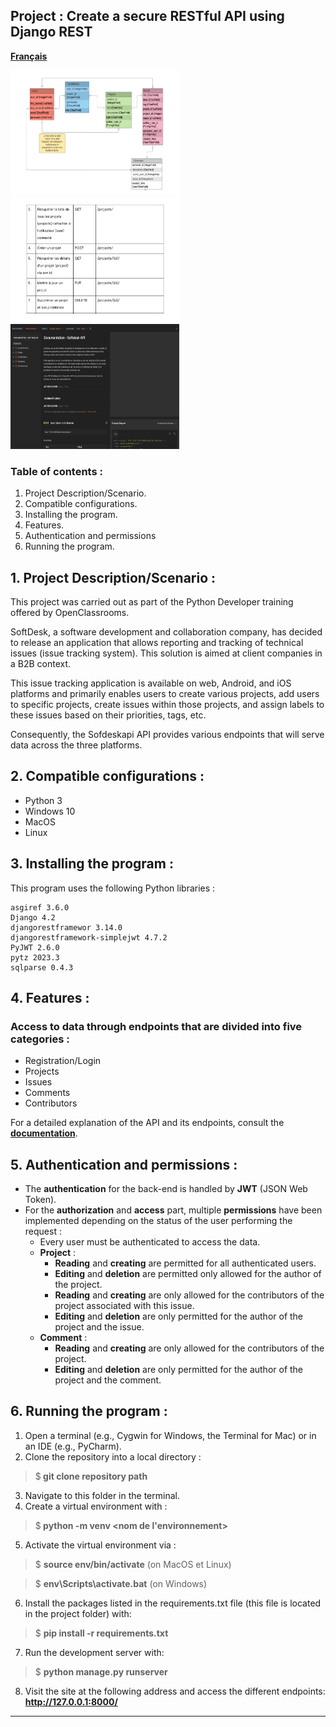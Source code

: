 ## Project : Create a secure RESTful API using Django REST

[**Français**](README-fr.md)
<p>
  <img src="pictures/softdeskapi-db-diagram.png" width="270" height="200" />
  <img src="pictures/softdeskapi-endpoints.png" width="270" height="200" />
  <img src="pictures/softdeskapi-postman-doc.png" width="270" height="200" />
</p>


### Table of contents :
1. Project Description/Scenario.
2. Compatible configurations.
3. Installing the program.
4. Features.
5. Authentication and permissions
6. Running the program.

## 1. Project Description/Scenario :

This project was carried out as part of the Python Developer training offered by OpenClassrooms.

SoftDesk, a software development and collaboration company, has decided to release an application
that allows reporting and tracking of technical issues (issue tracking system).
This solution is aimed at client companies in a B2B context.

This issue tracking application is available on web, Android, and iOS platforms and primarily
enables users to create various projects, add users to specific projects, create issues within 
those projects, and assign labels to these issues based on their priorities, tags, etc.

Consequently, the Sofdeskapi API provides various endpoints that will serve data 
across the three platforms.

## 2. Compatible configurations :

* Python 3
* Windows 10
* MacOS
* Linux

## 3. Installing the program :
This program uses the following Python libraries :

```
asgiref 3.6.0
Django 4.2
djangorestframewor 3.14.0
djangorestframework-simplejwt 4.7.2
PyJWT 2.6.0
pytz 2023.3
sqlparse 0.4.3

```

## 4. Features :

### Access to data through endpoints that are divided into five categories : 

  * Registration/Login
  * Projects
  * Issues
  * Comments
  * Contributors

  For a detailed explanation of the API and its endpoints,
  consult the [**documentation**](https://documenter.getpostman.com/view/25420128/2s93ecwqUU).

## 5. Authentication and permissions :
    
  * The **authentication** for the back-end is handled by **JWT** (JSON Web Token).
  * For the **authorization** and **access** part, multiple **permissions** have been implemented 
depending on the status of the user performing the request :
    * Every user must be authenticated to access the data.
    * **Project** :
      * **Reading** and **creating** are permitted for all authenticated users. 
      * **Editing** and **deletion** are permitted only allowed for the author of the project.
      * **Reading** and **creating** are only allowed for the contributors of the project
      associated with this issue.
      * **Editing** and **deletion** are only permitted for the author of the project 
      and the issue.
    * **Comment** :
      * **Reading** and **creating** are only allowed for the contributors of the project.
      * **Editing** and **deletion** are only permitted for the author of the project and 
      the comment.

## 6. Running the program :

1. Open a terminal (e.g., Cygwin for Windows, the Terminal for Mac) or in an IDE (e.g., PyCharm).
2. Clone the repository into a local directory :
  > $<b> git clone repository path</b> 
3. Navigate to this folder in the terminal.
4. Create a virtual environment with :
  > $<b> python -m venv <nom de l'environnement></b> 
5.  Activate the virtual environment via :
  > $ <b>source env/bin/activate</b>  (on MacOS et Linux) 

  > $ <b>env\Scripts\activate.bat</b> (on Windows)
6. Install the packages listed in the requirements.txt file (this file is located in the project folder) with:
  > $ <b>pip install -r requirements.txt</b> 
7. Run the development server with:
> $ <b>python manage.py runserver</b>
8. Visit the site at the following address and access the different endpoints:
      **http://127.0.0.1:8000/**
---